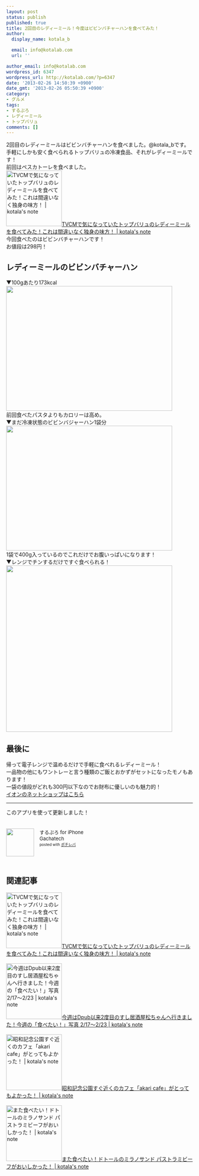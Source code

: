 ```yaml
---
layout: post
status: publish
published: true
title: 2回目のレディーミール！今度はビビンバチャーハンを食べてみた！
author:
  display_name: kotala_b

  email: info@kotalab.com
  url: ''

author_email: info@kotalab.com
wordpress_id: 6347
wordpress_url: http://kotalab.com/?p=6347
date: '2013-02-26 14:50:39 +0900'
date_gmt: '2013-02-26 05:50:39 +0900'
category:
- グルメ
tags:
- するぷろ
- レディーミール
- トップバリュ
comments: []
---
```

<p><img src="http://kotalab.com/wp-content/uploads/readymeal_121220-448x448.jpg" alt="" /><br />
2回目のレディーミールはビビンバチャーハンを食べました。@kotala_bです。<br />
手軽にしかも安く食べられるトップバリュの冷凍食品、それがレディーミールです！<br />
前回はペスカトーレを食べました。<br />
<a href="http://kotalab.com/topvalu-readymeal" target="_blank"><img class="alignleft" src="http://kotalab.com/wp-content/uploads/readymeal_121220-448x448.jpg" alt="TVCMで気になっていたトップバリュのレディーミールを食べてみた！これは間違いなく独身の味方！ | kotala's note" width="150" /></a><a href="http://kotalab.com/topvalu-readymeal" target="_blank">TVCMで気になっていたトップバリュのレディーミールを食べてみた！これは間違いなく独身の味方！ | kotala's note</a><br style="clear:both;" />今回食べたのはビビンバチャーハンです！<br />
お値段は298円！<br />
<!--more--></p>
<h2>レディーミールのビビンバチャーハン</h2>
<p>▼100gあたり173kcal<br />
<img alt="" src="http://kotalab.com/wp-content/uploads/slooProImg_20130226142259.jpg" width="448" height="336" /><br />
前回食べたパスタよりもカロリーは高め。<br />
▼まだ冷凍状態のビビンバジャーハン1袋分<br />
<img alt="" src="http://kotalab.com/wp-content/uploads/slooProImg_20130226142257.jpg" width="448" height="336" /><br />
1袋で400g入っているのでこれだけでお腹いっぱいになります！<br />
▼レンジでチンするだけですぐ食べられる！<br />
<img alt="" src="http://kotalab.com/wp-content/uploads/slooProImg_20130226142254.jpg" width="448" height="448" /></p>
<h2>最後に</h2>
<p>帰って電子レンジで温めるだけで手軽に食べれるレディーミール！<br />
一品物の他にもワントレーと言う種類のご飯とおかずがセットになったモノもあります！<br />
一袋の値段がどれも300円以下なのでお財布に優しいのも魅力的！<br />
<a href="http://www.aeonshop.com/tpshop-bin/tpshop_link.pl?siteID=TG&lsurl=http://www.aeonshop.com/" target="_blank">イオンのネットショップはこちら</a></p>
<hr>
<p>このアプリを使って更新しました！</p>
<div class="pochireba" style="text-align:left;font-size:small;padding:20px 0;/zoom: 1;overflow: hidden;"><span class="removed_link" title="http://click.linksynergy.com/fs-bin/click?id=d2yYUp776R4&amp;subid=&amp;offerid=94348.1&amp;type=3&amp;tmpid=3910&amp;RD_PARM1=http%253A%252F%252Fitunes.apple.com%252Fjp%252Fapp%252Fsurupuro-for-iphone%252Fid436676299%253Fmt%253D8%2526uo%253D4"><img src="http://a1.mzstatic.com/us/r1000/065/Purple/v4/4c/c6/a8/4cc6a855-cc5c-34ed-0436-36e219eafb81/mzl.xejvrijs.jpg" width="75" height="75" style="float:left;margin:0 15px 0 0;" class="pochi_img" ></span>
<div class="pochi_info" style="text-align:left;/zoom: 1;overflow: hidden;">
<div class="pochi_name"><span class="removed_link" title="http://click.linksynergy.com/fs-bin/click?id=d2yYUp776R4&amp;subid=&amp;offerid=94348.1&amp;type=3&amp;tmpid=3910&amp;RD_PARM1=http%253A%252F%252Fitunes.apple.com%252Fjp%252Fapp%252Fsurupuro-for-iphone%252Fid436676299%253Fmt%253D8%2526uo%253D4">するぷろ for iPhone</span></div>
<div class="pochi_seller"><span class="removed_link" title="http://click.linksynergy.com/fs-bin/click?id=d2yYUp776R4&amp;subid=&amp;offerid=94348.1&amp;type=3&amp;tmpid=3910&amp;RD_PARM1=http%253A%252F%252Fitunes.apple.com%252Fjp%252Fartist%252Fgachatech%252Fid358731102%253Fuo%253D4">Gachatech</span></div>
<div class="pochi_post" style="font-size:x-small;">posted with <a href="http://pochireba.com" target="_blank">ポチレバ</a></div>
</div>
<div class="pochireba-footer" style="clear: left"></div>
</div>
<h2 class="rele">関連記事</h2>
<p><a href="http://kotalab.com/topvalu-readymeal" target="_blank"><img  class="alignleft" src="http://kotalab.com/wp-content/uploads/readymeal_121220-448x448.jpg" alt="TVCMで気になっていたトップバリュのレディーミールを食べてみた！これは間違いなく独身の味方！ | kotala's note" width="150" /></a><a href="http://kotalab.com/topvalu-readymeal" target="_blank">TVCMで気になっていたトップバリュのレディーミールを食べてみた！これは間違いなく独身の味方！ | kotala's note</a><br style="clear:both;" /><br />
<a href="http://kotalab.com/digicame-walk-showakoen" target="_blank"><img  class="alignleft" src="http://kotalab.com/wp-content/uploads/miil_130224_05-448x447.jpg" alt="今週はDpub以来2度目のすし居酒屋松ちゃんへ行きました！今週の「食べたい！」写真 2/17〜2/23 | kotala's note" width="150" /></a><a href="http://kotalab.com/digicame-walk-showakoen" target="_blank">今週はDpub以来2度目のすし居酒屋松ちゃんへ行きました！今週の「食べたい！」写真 2/17〜2/23 | kotala's note</a><br style="clear:both;" /><br />
<a href="http://kotalab.com/akari-cafe" target="_blank"><img  class="alignleft" src="http://kotalab.com/wp-content/uploads/akaricafe_130215-448x336.jpg" alt="昭和記念公園すぐ近くのカフェ「akari cafe」がとってもよかった！ | kotala's note" width="150" /></a><a href="http://kotalab.com/akari-cafe" target="_blank">昭和記念公園すぐ近くのカフェ「akari cafe」がとってもよかった！ | kotala's note</a><br style="clear:both;" /><br />
<a href="http://kotalab.com/doutor-milano" target="_blank"><img  class="alignleft" src="http://kotalab.com/wp-content/uploads/doutor_130211-448x336.jpg" alt="また食べたい！ドトールのミラノサンド パストラミビーフがおいしかった！ | kotala's note" width="150" /></a><a href="http://kotalab.com/doutor-milano" target="_blank">また食べたい！ドトールのミラノサンド パストラミビーフがおいしかった！ | kotala's note</a><br style="clear:both;" /></p>
